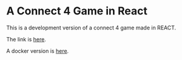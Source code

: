 # A Connect 4 Game in React

This is a development version of a connect 4 game made in REACT. 

The link is [here](https://GGoffaux.github.io/React_demo_connect4).

A docker version is [here](https://hub.docker.com/r/ggoffaux/react_proj2_connect4_dev).


